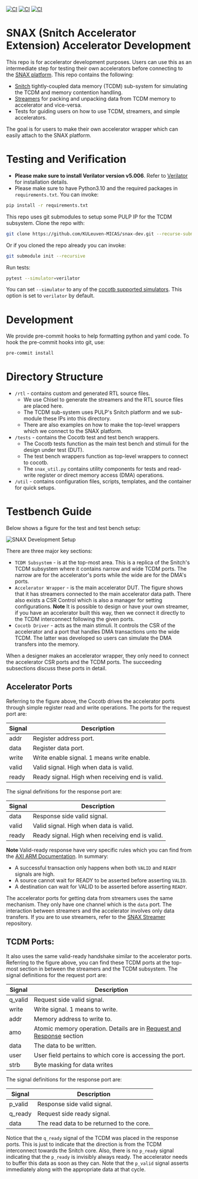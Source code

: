 [![CI](https://github.com/KULeuven-MICAS/snax-dev/actions/workflows/ci.yml/badge.svg)](https://github.com/KULeuven-MICAS/snax-dev/actions/workflows/ci.yml)
[![CI](https://github.com/KULeuven-MICAS/snax-dev/actions/workflows/code-formatting.yml/badge.svg)](https://github.com/KULeuven-MICAS/snax-dev/actions/workflows/code-formatting.yml)
[![CI](https://github.com/KULeuven-MICAS/snax-dev/actions/workflows/pyright.yml/badge.svg)](https://github.com/KULeuven-MICAS/snax-dev/actions/workflows/pyright.yml)

#  SNAX (Snitch Accelerator Extension) Accelerator Development

This repo is for accelerator development purposes. Users can use this as an intermediate step for testing their own accelerators before connecting to the [SNAX platform](https://github.com/KULeuven-MICAS/snitch_cluster). This repo contains the following:

* [Snitch](https://github.com/pulp-platform/snitch_cluster) tightly-coupled data memory (TCDM) sub-system for simulating the TCDM and memory contention handling.
* [Streamers](https://github.com/KULeuven-MICAS/snax-streamer.git) for packing and unpacking data from TCDM memory to accelerator and vice-versa.
* Tests for guiding users on how to use TCDM, streamers, and simple accelerators.

The goal is for users to make their own accelerator wrapper which can easily attach to the SNAX platform.

# Testing and Verification
* **Please make sure to install Verilator version v5.006**. Refer to [Verilator](https://verilator.org/guide/latest/install.html) for installation details.
* Please make sure to have Python3.10 and the required packages in `requirements.txt`. You can invoke:

```bash
pip install -r requirements.txt
```

This repo uses git submodules to setup some PULP IP for the TCDM subsystem. Clone the repo with:
```bash
git clone https://github.com/KULeuven-MICAS/snax-dev.git --recurse-submodules
```
Or if you cloned the repo already you can invoke:

```bash
git submodule init --recursive
```

Run tests:
```bash
pytest --simulator=verilator
```
You can set `--simulator` to any of the [cocotb supported simulators](https://docs.cocotb.org/en/stable/simulator_support.html).
This option is set to `verilator` by default.

# Development
We provide pre-commit hooks to help formatting python and yaml code.
To hook the pre-commit hooks into git, use:
```bash
pre-commit install
```

# Directory Structure

* `/rtl` - contains custom and generated RTL source files.
    * We use Chisel to generate the streamers and the RTL source files are placed here.
    * The TCDM sub-system uses PULP's Snitch platform and we sub-module these IPs into this directory.
    * There are also examples on how to make the top-level wrappers which we connect to the SNAX platform.
* `/tests` - contains the Cocotb test and test bench wrappers.
    * The Cocotb tests function as the main test bench and stimuli for the design under test (DUT).
    * The test bench wrappers function as top-level wrappers to connect to cocotb.
    * The `snax_util.py` contains utility components for tests and read-write register or direct memory access (DMA) operations.
 * `/util` - contains configuration files, scripts, templates, and the container for quick setups.

# Testbench Guide

Below shows a figure for the test and test bench setup:

<img src="https://drive.google.com/thumbnail?id=1fI5fB6a7tJELptoN1RR7dBMUnbwpcmYO&sz=w1960" alt="SNAX Development Setup">

There are three major key sections:

* `TCDM Subsystem` - is at the top-most area. This is a replica of the Snitch's TCDM subsystem where it contains narrow and wide TCDM ports. The narrow are for the accelerator's ports while the wide are for the DMA's ports.
* `Accelerator Wrapper` - is the main accelerator DUT. The figure shows that it has streamers connected to the main accelerator data path. There also exists a CSR Control which is also a manager for setting configurations. **Note** It is possible to design or have your own streamer, if you have an accelerator built this way, then we connect it directly to the TCDM interconnect following the given ports.
* `Cocotb Driver` - acts as the main stimuli. It controls the CSR of the accelerator and a port that handles DMA transactions unto the wide TCDM. The latter was developed so users can simulate the DMA transfers into the memory.

When a designer makes an accelerator wrapper, they only need to connect the accelerator CSR ports and the TCDM ports. The succeeding subsections discuss these ports in detail.

## Accelerator Ports

Referring to the figure above, the Cocotb drives the accelerator ports through simple register read and write operations. The ports for the request port are:

| Signal      | Description                                         | 
| ----------- | --------------------------------------------------  |
| addr        | Register address port.                              |
| data        | Register data port.                                 |
| write       | Write enable signal. 1 means write enable.          |
| valid       | Valid signal. High when data is valid.              |
| ready       | Ready signal. High when receiving end is valid.     |

The signal definitions for the response port are:

| Signal      | Description                                         | 
| ----------- | --------------------------------------------------  |
| data        | Response side valid signal.                         |
| valid       | Valid signal. High when data is valid.              |
| ready       | Ready signal. High when receiving end is valid.     |

**Note** Valid-ready response have very specific rules which you can find from the [AXI ARM Documentation](https://developer.arm.com/documentation/102202/0300/Channel-transfers-and-transactions). In summary:

* A successful transaction only happens when both `VALID` and `READY` signals are high.
* A source cannot wait for READY to be asserted before asserting `VALID`.
* A destination can wait for VALID to be asserted before asserting `READY`.

The accelerator ports for getting data from streamers uses the same mechanism. They only have one channel which is the `data` port. The interaction between streamers and the accelerator involves only data transfers. If you are to use streamers, refer to the [SNAX Streamer](https://github.com/KULeuven-MICAS/snax-streamer) repository.

##  TCDM Ports:

It also uses the same valid-ready handshake similar to the accelerator ports. Referring to the figure above, you can find these TCDM ports at the top-most section in between the streamers and the TCDM subsystem. The signal definitions for the request port are:

| Signal            | Description                                                                                                   | 
| ----------------- | ------------------------------------------------------------------------------------------------------------  |
| q_valid           | Request side valid signal.                                                                                    |
| write             | Write signal. 1 means to write.                                                                               |
| addr              | Memory address to write to.                                                                                   |
| amo               | Atomic memory operation. Details are in [Request and Response](reqrsp_interface.md) section                   |
| data              | The data to be written.                                                                                       |
| user              | User field pertains to which core is accessing the port.                                                      |
| strb              | Byte masking for data writes                                                                                  |

The signal definitions for the response port are:

| Signal            | Description                                                                                                   | 
| ----------------- | ------------------------------------------------------------------------------------------------------------  |
| p_valid           | Response side valid signal.                                                                                   |
| q_ready           | Request side ready signal.                                                                                    |
| data              | The read data to be returned to the core.                                                                     |

Notice that the `q_ready` signal of the TCDM was placed in the response ports. This is just to indicate that the direction is from the TCDM interconnect towards the Snitch core. Also, there is no `p_ready` signal indicating that the `p_ready` is invisibly always ready. The accelerator needs to buffer this data as soon as they can. Note that the `p_valid` signal asserts immediately along with the appropriate data at that cycle.